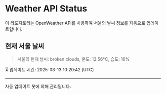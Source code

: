 
# Weather API Status

이 리포지토리는 OpenWeather API를 사용하여 서울의 날씨 정보를 자동으로 업데이트합니다.

## 현재 서울 날씨
> 서울의 현재 날씨: broken clouds, 온도: 12.56°C, 습도: 16%

⏳ 업데이트 시간: 2025-03-13 10:20:42 (UTC)

---
자동 업데이트 봇에 의해 관리됩니다.
